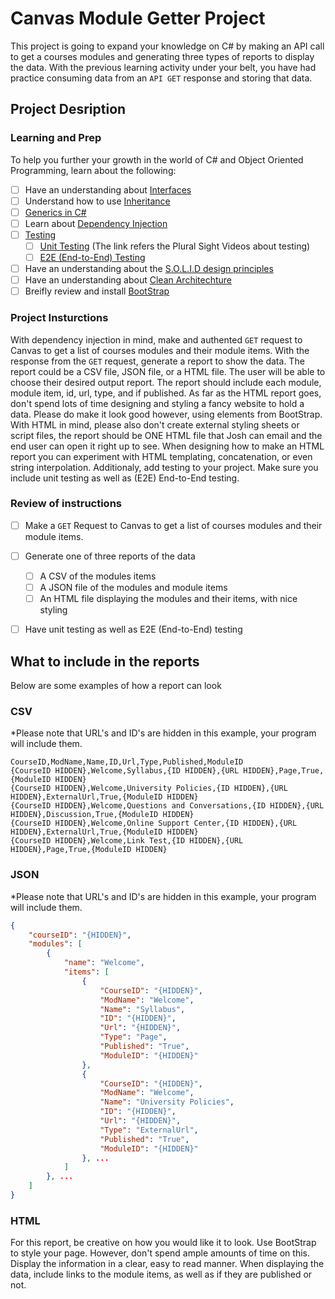 # Canvas Module Getter Project
This project is going to expand your knowledge on C# by making an API call to get a courses modules and generating three types of reports to display the data. With the previous learning activity under your belt, you have had practice consuming data from an `API GET` response and storing that data. 

## Project Desription

### Learning and Prep
To help you further your growth in the world of C# and Object Oriented Programming, learn about the following:
 - [ ] Have an understanding about [Interfaces](https://docs.microsoft.com/en-us/dotnet/csharp/language-reference/keywords/interface)
 - [ ] Understand how to use [Inheritance](https://docs.microsoft.com/en-us/dotnet/csharp/tutorials/inheritance)
 - [ ] [Generics in C#](https://docs.microsoft.com/en-us/dotnet/csharp/programming-guide/generics/generic-type-parameters)
 - [ ] Learn about [Dependency Injection](https://www.freecodecamp.org/news/a-quick-intro-to-dependency-injection-what-it-is-and-when-to-use-it-7578c84fa88f/)
 - [ ] [Testing](https://codeahoy.com/2016/07/05/unit-integration-and-end-to-end-tests-finding-the-right-balance/)
   - [ ] [Unit Testing](https://app.pluralsight.com/player?course=csharp-fundamentals-dev&author=scott-allen&name=1611b295-37f9-4471-8f7d-a50b9fdfc1de&clip=0) (The link refers the Plural Sight Videos about testing)
   - [ ] [E2E (End-to-End) Testing](https://www.guru99.com/end-to-end-testing.html)
- [ ] Have an understanding about the [S.O.L.I.D design principles](https://en.wikipedia.org/wiki/SOLID)
- [ ] Have an understanding about [Clean Architechture](https://www.freecodecamp.org/news/a-quick-introduction-to-clean-architecture-990c014448d2/)
- [ ] Breifly review and install [BootStrap](https://getbootstrap.com/)
 
### Project Insturctions
With dependency injection in mind, make and authented `GET` request to Canvas to get a list of courses modules and their module items. With the response from the `GET` request, generate a report to show the data. The report could be a CSV file, JSON file, or a HTML file. The user will be able to choose their desired output report. The report should include each module, module item, id, url, type, and if published. As far as the HTML report goes, don't spend lots of time designing and styling a fancy website to hold a data. Please do make it look good however, using elements from BootStrap. With HTML in mind, please also don't create external styling sheets or script files, the report should be ONE HTML file that Josh can email and the end user can open it right up to see. When designing how to make an HTML report you can experiment with HTML templating, concatenation, or even string interpolation. Additionaly, add testing to your project. Make sure you include unit testing as well as (E2E) End-to-End testing.

### Review of instructions 
- [ ] Make a `GET` Request to Canvas to get a list of courses modules and their module items.
- [ ] Generate one of three reports of the data
  - [ ] A CSV of the modules items
  - [ ] A JSON file of the modules and module items
  - [ ] An HTML file displaying the modules and their items, with nice styling
- [ ] Have unit testing as well as E2E (End-to-End) testing


## What to include in the reports
Below are some examples of how a report can look

### CSV
*Please note that URL's and ID's are hidden in this example, your program will include them. 
``` csv 
CourseID,ModName,Name,ID,Url,Type,Published,ModuleID
{CourseID HIDDEN},Welcome,Syllabus,{ID HIDDEN},{URL HIDDEN},Page,True,{ModuleID HIDDEN}
{CourseID HIDDEN},Welcome,University Policies,{ID HIDDEN},{URL HIDDEN},ExternalUrl,True,{ModuleID HIDDEN}
{CourseID HIDDEN},Welcome,Questions and Conversations,{ID HIDDEN},{URL HIDDEN},Discussion,True,{ModuleID HIDDEN}
{CourseID HIDDEN},Welcome,Online Support Center,{ID HIDDEN},{URL HIDDEN},ExternalUrl,True,{ModuleID HIDDEN}
{CourseID HIDDEN},Welcome,Link Test,{ID HIDDEN},{URL HIDDEN},Page,True,{ModuleID HIDDEN}
```

### JSON
*Please note that URL's and ID's are hidden in this example, your program will include them. 
``` JSON
{
    "courseID": "{HIDDEN}",
    "modules": [
        {
            "name": "Welcome",
            "items": [
                {
                    "CourseID": "{HIDDEN}",
                    "ModName": "Welcome",
                    "Name": "Syllabus",
                    "ID": "{HIDDEN}",
                    "Url": "{HIDDEN}",
                    "Type": "Page",
                    "Published": "True",
                    "ModuleID": "{HIDDEN}"
                },
                {
                    "CourseID": "{HIDDEN}",
                    "ModName": "Welcome",
                    "Name": "University Policies",
                    "ID": "{HIDDEN}",
                    "Url": "{HIDDEN}",
                    "Type": "ExternalUrl",
                    "Published": "True",
                    "ModuleID": "{HIDDEN}"
                }, ...
            ]
        }, ...
    ]
}
```

### HTML 
For this report, be creative on how you would like it to look. Use BootStrap to style your page. However, don't spend ample amounts of time on this. Display the information in a clear, easy to read manner. When displaying the data, include links to the module items, as well as if they are published or not.
